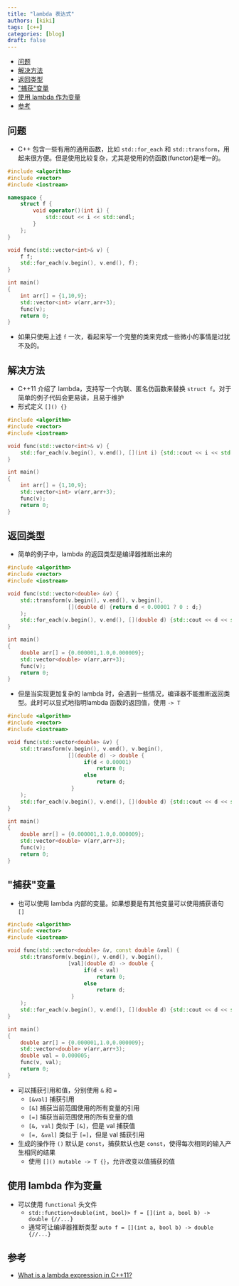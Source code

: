 ```yaml
---
title: "lambda 表达式"
authors: [kiki]
tags: [c++]
categories: [blog]
draft: false
---
```


- [问题](#%e9%97%ae%e9%a2%98)
- [解决方法](#%e8%a7%a3%e5%86%b3%e6%96%b9%e6%b3%95)
- [返回类型](#%e8%bf%94%e5%9b%9e%e7%b1%bb%e5%9e%8b)
- ["捕获"变量](#%22%e6%8d%95%e8%8e%b7%22%e5%8f%98%e9%87%8f)
- [使用 lambda 作为变量](#%e4%bd%bf%e7%94%a8-lambda-%e4%bd%9c%e4%b8%ba%e5%8f%98%e9%87%8f)
- [参考](#%e5%8f%82%e8%80%83)

## 问题

- C++ 包含一些有用的通用函数，比如 `std::for_each` 和 `std::transform`，用起来很方便。但是使用比较复杂，尤其是使用的仿函数(functor)是唯一的。

```cpp
#include <algorithm>
#include <vector>
#include <iostream>

namespace {
    struct f {
        void operator()(int i) {
            std::cout << i << std::endl;
        }
    };
}

void func(std::vector<int>& v) {
    f f;
    std::for_each(v.begin(), v.end(), f);
}

int main()
{
    int arr[] = {1,10,9};
    std::vector<int> v(arr,arr+3);
    func(v);
    return 0;
}
```

- 如果只使用上述 `f` 一次，看起来写一个完整的类来完成一些微小的事情是过犹不及的。

## 解决方法

- C++11 介绍了 lambda，支持写一个内联、匿名仿函数来替换 `struct f`。对于简单的例子代码会更易读，且易于维护
- 形式定义 `[]() {}`

```cpp
#include <algorithm>
#include <vector>
#include <iostream>

void func(std::vector<int>& v) {
    std::for_each(v.begin(), v.end(), [](int i) {std::cout << i << std::endl;});
}

int main()
{
    int arr[] = {1,10,9};
    std::vector<int> v(arr,arr+3);
    func(v);
    return 0;
}
```

## 返回类型

- 简单的例子中，lambda 的返回类型是编译器推断出来的

```cpp
#include <algorithm>
#include <vector>
#include <iostream>

void func(std::vector<double> &v) {
    std::transform(v.begin(), v.end(), v.begin(),
                   [](double d) {return d < 0.00001 ? 0 : d;}
    );
    std::for_each(v.begin(), v.end(), [](double d) {std::cout << d << std::endl;});
}

int main()
{
    double arr[] = {0.000001,1.0,0.000009};
    std::vector<double> v(arr,arr+3);
    func(v);
    return 0;
}
```

- 但是当实现更加复杂的 lambda 时，会遇到一些情况，编译器不能推断返回类型。此时可以显式地指明lambda 函数的返回值，使用 `-> T`

```cpp
#include <algorithm>
#include <vector>
#include <iostream>

void func(std::vector<double> &v) {
    std::transform(v.begin(), v.end(), v.begin(),
                   [](double d) -> double {
                        if(d < 0.00001)
                            return 0;
                        else
                            return d;
                    }
    );
    std::for_each(v.begin(), v.end(), [](double d) {std::cout << d << std::endl;});
}

int main()
{
    double arr[] = {0.000001,1.0,0.000009};
    std::vector<double> v(arr,arr+3);
    func(v);
    return 0;
}
```

## "捕获"变量

- 也可以使用 lambda 内部的变量。如果想要是有其他变量可以使用捕获语句 `[]`

```cpp
#include <algorithm>
#include <vector>
#include <iostream>

void func(std::vector<double> &v, const double &val) {
    std::transform(v.begin(), v.end(), v.begin(),
                   [val](double d) -> double {
                        if(d < val)
                            return 0;
                        else
                            return d;
                    }
    );
    std::for_each(v.begin(), v.end(), [](double d) {std::cout << d << std::endl;});
}

int main()
{
    double arr[] = {0.000001,1.0,0.000009};
    std::vector<double> v(arr,arr+3);
    double val = 0.000005;
    func(v, val);
    return 0;
}
```

- 可以捕获引用和值，分别使用 `&` 和 `=`
  - `[&val]` 捕获引用
  - `[&]` 捕获当前范围使用的所有变量的引用
  - `[=]` 捕获当前范围使用的所有变量的值
  - `[&, val]` 类似于 `[&]`，但是 val 捕获值
  - `[=, &val]` 类似于 `[=]`，但是 val 捕获引用
- 生成的操作符 `()` 默认是 `const`，捕获默认也是 `const`，使得每次相同的输入产生相同的结果
  - 使用 `[]() mutable -> T {}`，允许改变以值捕获的值

## 使用 lambda 作为变量

- 可以使用 `functional` 头文件
  - `std::function<double(int, bool)> f = [](int a, bool b) -> double {//...}`
  - 通常可让编译器推断类型 `auto f = [](int a, bool b) -> double {//...}`

## 参考

- [What is a lambda expression in C++11?](https://stackoverflow.com/questions/7627098/what-is-a-lambda-expression-in-c11)
